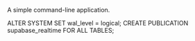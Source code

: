 A simple command-line application.


ALTER SYSTEM SET wal_level = logical;
CREATE PUBLICATION supabase_realtime FOR ALL TABLES;